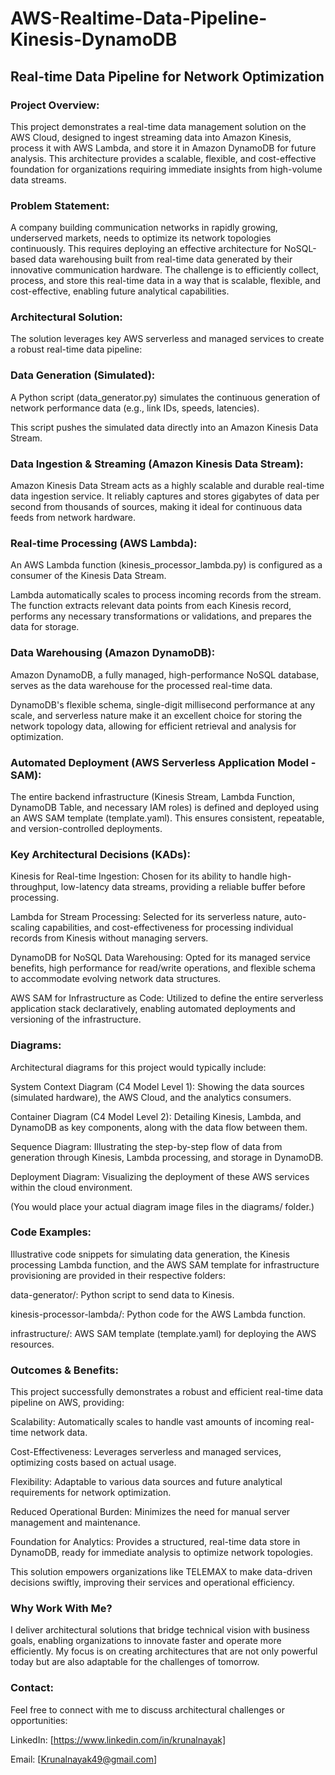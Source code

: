 # AWS-Realtime-Data-Pipeline-Kinesis-DynamoDB
## Real-time Data Pipeline for Network Optimization
### Project Overview:
This project demonstrates a real-time data management solution on the AWS Cloud, designed to ingest streaming data into Amazon Kinesis, process it with AWS Lambda, and store it in Amazon DynamoDB for future analysis. This architecture provides a scalable, flexible, and cost-effective foundation for organizations requiring immediate insights from high-volume data streams.

### Problem Statement:
A company building communication networks in rapidly growing, underserved markets, needs to optimize its network topologies continuously. This requires deploying an effective architecture for NoSQL-based data warehousing built from real-time data generated by their innovative communication hardware. The challenge is to efficiently collect, process, and store this real-time data in a way that is scalable, flexible, and cost-effective, enabling future analytical capabilities.

### Architectural Solution:
The solution leverages key AWS serverless and managed services to create a robust real-time data pipeline:

### Data Generation (Simulated):

A Python script (data_generator.py) simulates the continuous generation of network performance data (e.g., link IDs, speeds, latencies).

This script pushes the simulated data directly into an Amazon Kinesis Data Stream.

### Data Ingestion & Streaming (Amazon Kinesis Data Stream):

Amazon Kinesis Data Stream acts as a highly scalable and durable real-time data ingestion service. It reliably captures and stores gigabytes of data per second from thousands of sources, making it ideal for continuous data feeds from network hardware.

### Real-time Processing (AWS Lambda):

An AWS Lambda function (kinesis_processor_lambda.py) is configured as a consumer of the Kinesis Data Stream.

Lambda automatically scales to process incoming records from the stream. The function extracts relevant data points from each Kinesis record, performs any necessary transformations or validations, and prepares the data for storage.

### Data Warehousing (Amazon DynamoDB):

Amazon DynamoDB, a fully managed, high-performance NoSQL database, serves as the data warehouse for the processed real-time data.

DynamoDB's flexible schema, single-digit millisecond performance at any scale, and serverless nature make it an excellent choice for storing the network topology data, allowing for efficient retrieval and analysis for optimization.

### Automated Deployment (AWS Serverless Application Model - SAM):

The entire backend infrastructure (Kinesis Stream, Lambda Function, DynamoDB Table, and necessary IAM roles) is defined and deployed using an AWS SAM template (template.yaml). This ensures consistent, repeatable, and version-controlled deployments.

### Key Architectural Decisions (KADs):
Kinesis for Real-time Ingestion: Chosen for its ability to handle high-throughput, low-latency data streams, providing a reliable buffer before processing.

Lambda for Stream Processing: Selected for its serverless nature, auto-scaling capabilities, and cost-effectiveness for processing individual records from Kinesis without managing servers.

DynamoDB for NoSQL Data Warehousing: Opted for its managed service benefits, high performance for read/write operations, and flexible schema to accommodate evolving network data structures.

AWS SAM for Infrastructure as Code: Utilized to define the entire serverless application stack declaratively, enabling automated deployments and versioning of the infrastructure.

### Diagrams:
Architectural diagrams for this project would typically include:

System Context Diagram (C4 Model Level 1): Showing the data sources (simulated hardware), the AWS Cloud, and the analytics consumers.

Container Diagram (C4 Model Level 2): Detailing Kinesis, Lambda, and DynamoDB as key components, along with the data flow between them.

Sequence Diagram: Illustrating the step-by-step flow of data from generation through Kinesis, Lambda processing, and storage in DynamoDB.

Deployment Diagram: Visualizing the deployment of these AWS services within the cloud environment.

(You would place your actual diagram image files in the diagrams/ folder.)

### Code Examples:
Illustrative code snippets for simulating data generation, the Kinesis processing Lambda function, and the AWS SAM template for infrastructure provisioning are provided in their respective folders:

data-generator/: Python script to send data to Kinesis.

kinesis-processor-lambda/: Python code for the AWS Lambda function.

infrastructure/: AWS SAM template (template.yaml) for deploying the AWS resources.

### Outcomes & Benefits:
This project successfully demonstrates a robust and efficient real-time data pipeline on AWS, providing:

Scalability: Automatically scales to handle vast amounts of incoming real-time network data.

Cost-Effectiveness: Leverages serverless and managed services, optimizing costs based on actual usage.

Flexibility: Adaptable to various data sources and future analytical requirements for network optimization.

Reduced Operational Burden: Minimizes the need for manual server management and maintenance.

Foundation for Analytics: Provides a structured, real-time data store in DynamoDB, ready for immediate analysis to optimize network topologies.

This solution empowers organizations like TELEMAX to make data-driven decisions swiftly, improving their services and operational efficiency.

### Why Work With Me?
I deliver architectural solutions that bridge technical vision with business goals, enabling organizations to innovate faster and operate more efficiently. My focus is on creating architectures that are not only powerful today but are also adaptable for the challenges of tomorrow.

### Contact:
Feel free to connect with me to discuss architectural challenges or opportunities:

LinkedIn: [https://www.linkedin.com/in/krunalnayak]

Email: [Krunalnayak49@gmail.com]
